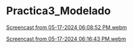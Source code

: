 # Practica3_Modelado


[Screencast from 05-17-2024 06:08:52 PM.webm](https://github.com/cescarcena2021/Practica3_Modelado/assets/102520602/c2b64081-4bb1-4084-ae13-2e4cbb6e8a9f)

[Screencast from 05-17-2024 06:16:43 PM.webm](https://github.com/cescarcena2021/Practica3_Modelado/assets/102520602/769a0915-667f-44dd-8814-491d7d9d832f)
